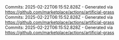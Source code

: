 Commits: 2025-02-22T06:15:52.828Z - Generated via https://github.com/marketplace/actions/artificial-grass
<br>
Commits: 2025-02-22T06:15:52.828Z - Generated via https://github.com/marketplace/actions/artificial-grass
<br>
Commits: 2025-02-22T06:15:52.828Z - Generated via https://github.com/marketplace/actions/artificial-grass
<br>
